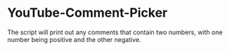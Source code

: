 # YouTube-Comment-Picker
The script will print out any comments that contain two numbers, with one number being positive and the other negative.
